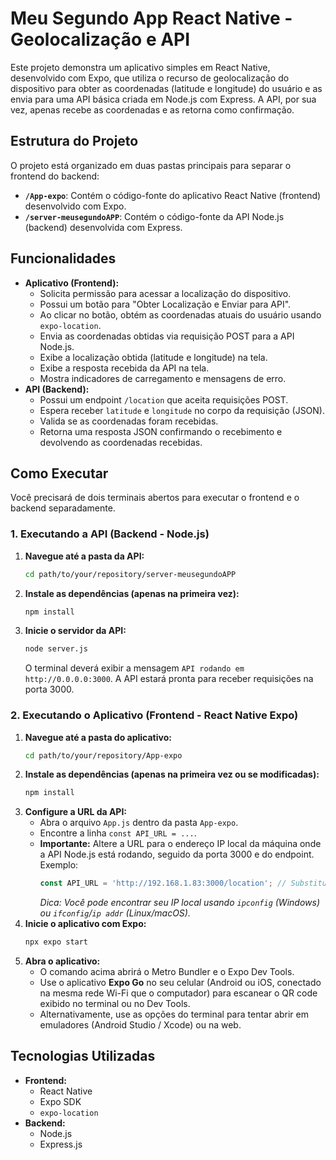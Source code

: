 # Meu Segundo App React Native - Geolocalização e API

Este projeto demonstra um aplicativo simples em React Native, desenvolvido com Expo, que utiliza o recurso de geolocalização do dispositivo para obter as coordenadas (latitude e longitude) do usuário e as envia para uma API básica criada em Node.js com Express. A API, por sua vez, apenas recebe as coordenadas e as retorna como confirmação.

## Estrutura do Projeto

O projeto está organizado em duas pastas principais para separar o frontend do backend:

*   **`/App-expo`**: Contém o código-fonte do aplicativo React Native (frontend) desenvolvido com Expo.
*   **`/server-meusegundoAPP`**: Contém o código-fonte da API Node.js (backend) desenvolvida com Express.

## Funcionalidades

*   **Aplicativo (Frontend):**
    *   Solicita permissão para acessar a localização do dispositivo.
    *   Possui um botão para "Obter Localização e Enviar para API".
    *   Ao clicar no botão, obtém as coordenadas atuais do usuário usando `expo-location`.
    *   Envia as coordenadas obtidas via requisição POST para a API Node.js.
    *   Exibe a localização obtida (latitude e longitude) na tela.
    *   Exibe a resposta recebida da API na tela.
    *   Mostra indicadores de carregamento e mensagens de erro.
*   **API (Backend):**
    *   Possui um endpoint `/location` que aceita requisições POST.
    *   Espera receber `latitude` e `longitude` no corpo da requisição (JSON).
    *   Valida se as coordenadas foram recebidas.
    *   Retorna uma resposta JSON confirmando o recebimento e devolvendo as coordenadas recebidas.

## Como Executar

Você precisará de dois terminais abertos para executar o frontend e o backend separadamente.

### 1. Executando a API (Backend - Node.js)

1.  **Navegue até a pasta da API:**
    ```bash
    cd path/to/your/repository/server-meusegundoAPP
    ```
2.  **Instale as dependências (apenas na primeira vez):**
    ```bash
    npm install
    ```
3.  **Inicie o servidor da API:**
    ```bash
    node server.js
    ```
    O terminal deverá exibir a mensagem `API rodando em http://0.0.0.0:3000`. A API estará pronta para receber requisições na porta 3000.

### 2. Executando o Aplicativo (Frontend - React Native Expo)

1.  **Navegue até a pasta do aplicativo:**
    ```bash
    cd path/to/your/repository/App-expo
    ```
2.  **Instale as dependências (apenas na primeira vez ou se modificadas):**
    ```bash
    npm install
    ```
3.  **Configure a URL da API:**
    *   Abra o arquivo `App.js` dentro da pasta `App-expo`.
    *   Encontre a linha `const API_URL = ...`.
    *   **Importante:** Altere a URL para o endereço IP local da máquina onde a API Node.js está rodando, seguido da porta 3000 e do endpoint. Exemplo:
        ```javascript
        const API_URL = 'http://192.168.1.83:3000/location'; // Substitua pelo SEU IP local!
        ```
        *Dica: Você pode encontrar seu IP local usando `ipconfig` (Windows) ou `ifconfig`/`ip addr` (Linux/macOS).*
4.  **Inicie o aplicativo com Expo:**
    ```bash
    npx expo start
    ```
5.  **Abra o aplicativo:**
    *   O comando acima abrirá o Metro Bundler e o Expo Dev Tools.
    *   Use o aplicativo **Expo Go** no seu celular (Android ou iOS, conectado na mesma rede Wi-Fi que o computador) para escanear o QR code exibido no terminal ou no Dev Tools.
    *   Alternativamente, use as opções do terminal para tentar abrir em emuladores (Android Studio / Xcode) ou na web.

## Tecnologias Utilizadas

*   **Frontend:**
    *   React Native
    *   Expo SDK
    *   `expo-location`
*   **Backend:**
    *   Node.js
    *   Express.js

